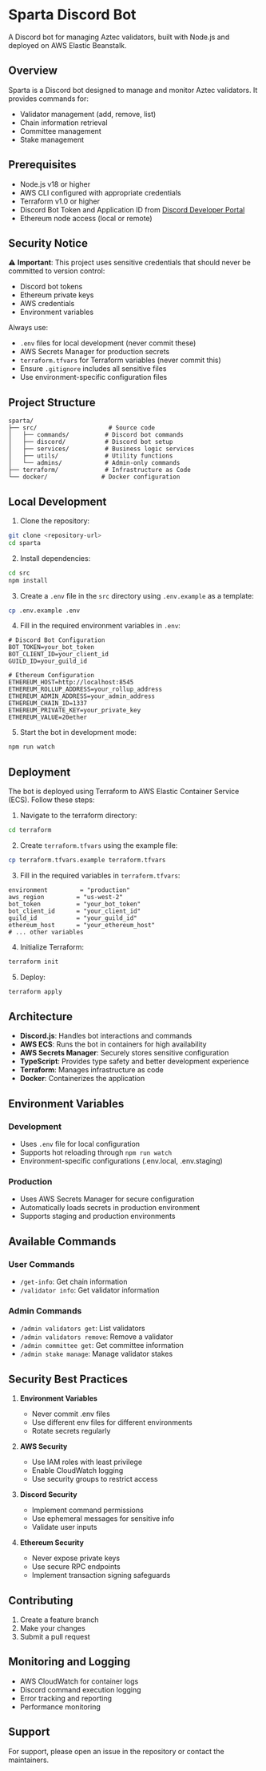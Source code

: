 # Sparta Discord Bot

A Discord bot for managing Aztec validators, built with Node.js and deployed on AWS Elastic Beanstalk.

## Overview

Sparta is a Discord bot designed to manage and monitor Aztec validators. It provides commands for:
- Validator management (add, remove, list)
- Chain information retrieval
- Committee management
- Stake management

## Prerequisites

- Node.js v18 or higher
- AWS CLI configured with appropriate credentials
- Terraform v1.0 or higher
- Discord Bot Token and Application ID from [Discord Developer Portal](https://discord.com/developers/applications)
- Ethereum node access (local or remote)

## Security Notice

⚠️ **Important**: This project uses sensitive credentials that should never be committed to version control:
- Discord bot tokens
- Ethereum private keys
- AWS credentials
- Environment variables

Always use:
- `.env` files for local development (never commit these)
- AWS Secrets Manager for production secrets
- `terraform.tfvars` for Terraform variables (never commit this)
- Ensure `.gitignore` includes all sensitive files
- Use environment-specific configuration files

## Project Structure

```
sparta/
├── src/                    # Source code
│   ├── commands/          # Discord bot commands
│   ├── discord/           # Discord bot setup
│   ├── services/          # Business logic services
│   ├── utils/             # Utility functions
│   └── admins/            # Admin-only commands
├── terraform/             # Infrastructure as Code
└── docker/               # Docker configuration
```

## Local Development

1. Clone the repository:
```bash
git clone <repository-url>
cd sparta
```

2. Install dependencies:
```bash
cd src
npm install
```

3. Create a `.env` file in the `src` directory using `.env.example` as a template:
```bash
cp .env.example .env
```

4. Fill in the required environment variables in `.env`:
```
# Discord Bot Configuration
BOT_TOKEN=your_bot_token
BOT_CLIENT_ID=your_client_id
GUILD_ID=your_guild_id

# Ethereum Configuration
ETHEREUM_HOST=http://localhost:8545
ETHEREUM_ROLLUP_ADDRESS=your_rollup_address
ETHEREUM_ADMIN_ADDRESS=your_admin_address
ETHEREUM_CHAIN_ID=1337
ETHEREUM_PRIVATE_KEY=your_private_key
ETHEREUM_VALUE=20ether
```

5. Start the bot in development mode:
```bash
npm run watch
```

## Deployment

The bot is deployed using Terraform to AWS Elastic Container Service (ECS). Follow these steps:

1. Navigate to the terraform directory:
```bash
cd terraform
```

2. Create `terraform.tfvars` using the example file:
```bash
cp terraform.tfvars.example terraform.tfvars
```

3. Fill in the required variables in `terraform.tfvars`:
```hcl
environment         = "production"
aws_region         = "us-west-2"
bot_token          = "your_bot_token"
bot_client_id      = "your_client_id"
guild_id           = "your_guild_id"
ethereum_host      = "your_ethereum_host"
# ... other variables
```

4. Initialize Terraform:
```bash
terraform init
```

5. Deploy:
```bash
terraform apply
```

## Architecture

- **Discord.js**: Handles bot interactions and commands
- **AWS ECS**: Runs the bot in containers for high availability
- **AWS Secrets Manager**: Securely stores sensitive configuration
- **TypeScript**: Provides type safety and better development experience
- **Terraform**: Manages infrastructure as code
- **Docker**: Containerizes the application

## Environment Variables

### Development
- Uses `.env` file for local configuration
- Supports hot reloading through `npm run watch`
- Environment-specific configurations (.env.local, .env.staging)

### Production
- Uses AWS Secrets Manager for secure configuration
- Automatically loads secrets in production environment
- Supports staging and production environments

## Available Commands

### User Commands
- `/get-info`: Get chain information
- `/validator info`: Get validator information

### Admin Commands
- `/admin validators get`: List validators
- `/admin validators remove`: Remove a validator
- `/admin committee get`: Get committee information
- `/admin stake manage`: Manage validator stakes

## Security Best Practices

1. **Environment Variables**
   - Never commit .env files
   - Use different env files for different environments
   - Rotate secrets regularly

2. **AWS Security**
   - Use IAM roles with least privilege
   - Enable CloudWatch logging
   - Use security groups to restrict access

3. **Discord Security**
   - Implement command permissions
   - Use ephemeral messages for sensitive info
   - Validate user inputs

4. **Ethereum Security**
   - Never expose private keys
   - Use secure RPC endpoints
   - Implement transaction signing safeguards

## Contributing

1. Create a feature branch
2. Make your changes
3. Submit a pull request

## Monitoring and Logging

- AWS CloudWatch for container logs
- Discord command execution logging
- Error tracking and reporting
- Performance monitoring

## Support

For support, please open an issue in the repository or contact the maintainers.
